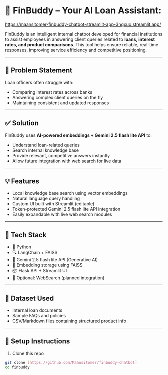 # 🤖 FinBuddy – Your AI Loan Assistant: 
https://maansitomer-finbuddy-chatbot-streamlit-app-3nqxuo.streamlit.app/


FinBuddy is an intelligent internal chatbot developed for financial institutions to assist employees in answering client queries related to **loans, interest rates, and product comparisons**. This tool helps ensure reliable, real-time responses, improving service efficiency and competitive positioning.

---

## 📌 Problem Statement

Loan officers often struggle with:
- Comparing interest rates across banks
- Answering complex client queries on the fly
- Maintaining consistent and updated responses

---

## ✅ Solution

FinBuddy uses **AI-powered embeddings + Gemini 2.5 flash lite API** to:
- Understand loan-related queries
- Search internal knowledge base
- Provide relevant, competitive answers instantly
- Allow future integration with web search for live data

---

## 💡 Features

- Local knowledge base search using vector embeddings
- Natural language query handling
- Custom UI built with Streamlit (editable)
- Token-protected Gemini 2.5 flash lite API integration
- Easily expandable with live web search modules

---

## 🧠 Tech Stack

- 🐍 Python
- 🔍 LangChain + FAISS
- 📖 Gemini 2.5 flash lite API (Generative AI)
- 💾 Embedding storage using FAISS
- 📦 Flask API + Streamlit UI
- 🧪 Optional: WebSearch (planned integration)

---

## 📁 Dataset Used

- Internal loan documents
- Sample FAQs and policies
- CSV/Markdown files containing structured product info

---

## 🚀 Setup Instructions

1. Clone this repo  
```bash
git clone [https://github.com/Maansitomer/finbuddy-chatbot]
cd finbuddy


